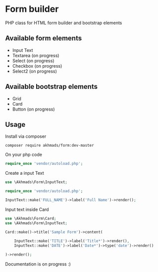 # Form builder
PHP class for HTML form builder and bootstrap elements

## Available form elements
- Input Text
- Textarea (on progress)
- Select (on progress)
- Checkbox (on progress)
- Select2 (on progress)

## Available bootstrap elements
- Grid
- Card
- Button (on progress)

## Usage

Install via composer

```
composer require akhmads/form:dev-master
```

On your php code

```php
require_once 'vendor/autoload.php';
```

Create a input Text

```php
use \Akhmads\Form\InputText;

require_once 'vendor/autoload.php';

InputText::make('FULL_NAME')->label('Full Name')->render();
```

Input text inside Card

```php
use \Akhmads\Form\Card;
use \Akhmads\Form\InputText;

Card::make()->title('Sample Form')->content(
	
	InputText::make('TITLE')->label('Title*')->render(),
	InputText::make('DATE')->label('Date*')->type('date')->render()

)->render();
```

Documentation is on progress :)